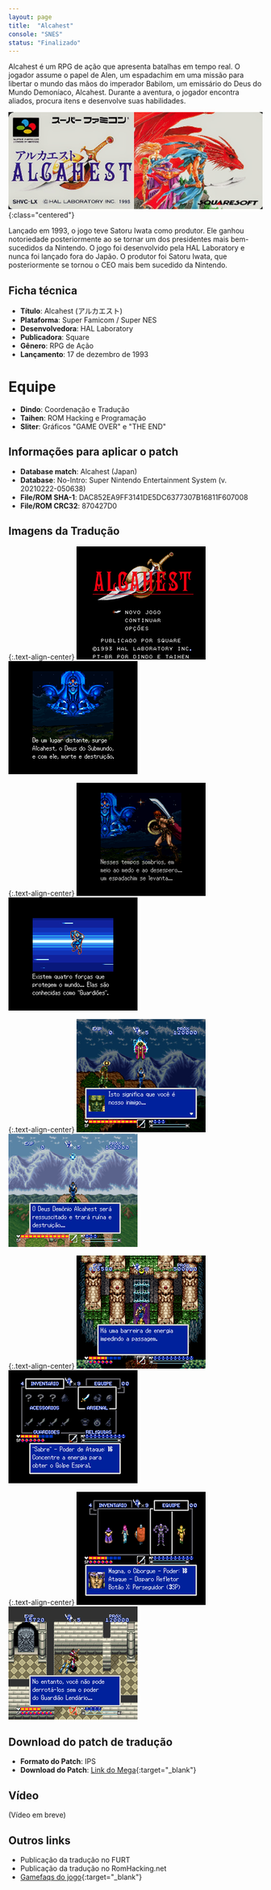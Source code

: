 ```yaml
---
layout: page
title:  "Alcahest"
console: "SNES"
status: "Finalizado"
---
```


Alcahest é um RPG de ação que apresenta batalhas em tempo real. O jogador assume o papel de Alen, um espadachim em uma missão para libertar o mundo das mãos do imperador Babilom, um emissário do Deus do Mundo Demoníaco, Alcahest. Durante a aventura, o jogador encontra aliados, procura itens e desenvolve suas habilidades.

![Alcahest Capa](/img/projeto_alcahest/alcahest_01.png){:class="centered"}

Lançado em 1993, o jogo teve Satoru Iwata como produtor. Ele ganhou notoriedade posteriormente ao se tornar um dos presidentes mais bem-sucedidos da Nintendo. O jogo foi desenvolvido pela HAL Laboratory e nunca foi lançado fora do Japão. O produtor foi Satoru Iwata, que posteriormente se tornou o CEO mais bem sucedido da Nintendo.

## Ficha técnica

- **Título**: Alcahest (アルカエスト)
- **Plataforma**: Super Famicom / Super NES
- **Desenvolvedora**: HAL Laboratory
- **Publicadora**: Square
- **Gênero**: RPG de Ação
- **Lançamento**: 17 de dezembro de 1993

# Equipe

- **Dindo**: Coordenação e Tradução
- **Taihen**: ROM Hacking e Programação
- **Sliter**: Gráficos "GAME OVER" e "THE END"

## Informações para aplicar o patch

- **Database match**: Alcahest (Japan)
- **Database**: No-Intro: Super Nintendo Entertainment System (v. 20210222-050638)
- **File/ROM SHA-1**: DAC852EA9FF3141DE5DC6377307B16811F607008
- **File/ROM CRC32**: 870427D0

## Imagens da Tradução

{:.text-align-center}
![Alcahest em Português 1](/img/projeto_alcahest/alcahest_0.png)
![Alcahest em Português 2](/img/projeto_alcahest/alcahest_1.png)

{:.text-align-center}
![Alcahest em Português 3](/img/projeto_alcahest/alcahest_2.png)
![Alcahest em Português 4](/img/projeto_alcahest/alcahest_3.png)

{:.text-align-center}
![Alcahest em Português 5](/img/projeto_alcahest/alcahest_4.png)
![Alcahest em Português 6](/img/projeto_alcahest/alcahest_5.png)

{:.text-align-center}
![Alcahest em Português 7](/img/projeto_alcahest/alcahest_6.png)
![Alcahest em Português 8](/img/projeto_alcahest/alcahest_7.png)

{:.text-align-center}
![Alcahest em Português 9](/img/projeto_alcahest/alcahest_8.png)
![Alcahest em Português 10](/img/projeto_alcahest/alcahest_9.png)

## Download do patch de tradução

- **Formato do Patch**: IPS
- **Download do Patch**: [Link do Mega](https://mega.nz/file/t7kFTZDZ#t7upAvzbcOW76N5yXpOH3I8546iMQ8yHBNtOqoGJN0c){:target="_blank"}

## Vídeo
(Vídeo em breve)

## Outros links

- Publicação da tradução no FURT
- Publicação da tradução no RomHacking.net
- [Gamefaqs do jogo](https://gamefaqs.gamespot.com/snes/566298-alcahest){:target="_blank"}